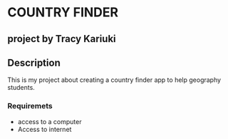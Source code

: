 # COUNTRY FINDER

## project by Tracy Kariuki

 ## Description
This is my project about creating a country finder app to help geography students.
### Requiremets 
* access to a computer 
* Access to internet

